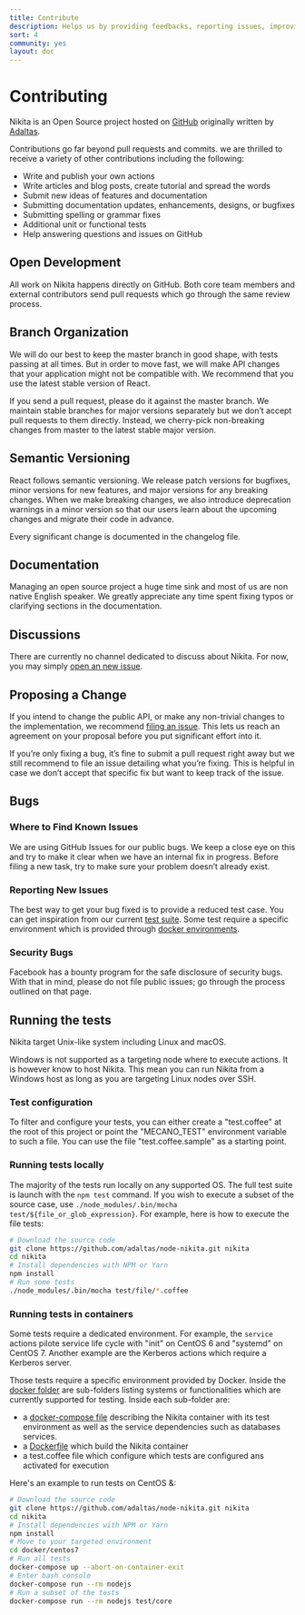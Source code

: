 ```yaml
---
title: Contribute
description: Helps us by providing feedbacks, reporting issues, improving the documentation and submitting patches.
sort: 4
community: yes
layout: doc
---
```


# Contributing

Nikita is an Open Source project hosted on [GitHub](https://github.com/adaltas/node-nikita) originally written by [Adaltas](http://www.adaltas.com).

Contributions go far beyond pull requests and commits. we are thrilled to receive a variety of other contributions including the following:

- Write and publish your own actions
- Write articles and blog posts, create tutorial and spread the words
- Submit new ideas of features and documentation
- Submitting documentation updates, enhancements, designs, or bugfixes
- Submitting spelling or grammar fixes
- Additional unit or functional tests
- Help answering questions and issues on GitHub

## Open Development

All work on Nikita happens directly on GitHub. Both core team members and external contributors send pull requests which go through the same review process.

## Branch Organization

We will do our best to keep the master branch in good shape, with tests passing at all times. But in order to move fast, we will make API changes that your application might not be compatible with. We recommend that you use the latest stable version of React.

If you send a pull request, please do it against the master branch. We maintain stable branches for major versions separately but we don’t accept pull requests to them directly. Instead, we cherry-pick non-breaking changes from master to the latest stable major version.

## Semantic Versioning

React follows semantic versioning. We release patch versions for bugfixes, minor versions for new features, and major versions for any breaking changes. When we make breaking changes, we also introduce deprecation warnings in a minor version so that our users learn about the upcoming changes and migrate their code in advance.

Every significant change is documented in the changelog file.

## Documentation

Managing an open source project a huge time sink and most of us are non native English speaker. We greatly appreciate any time spent fixing typos or clarifying sections in the documentation.

## Discussions

There are currently no channel dedicated to discuss about Nikita. For now, you may simply [open an new issue](https://github.com/adaltas/node-nikita/issues/new).

## Proposing a Change

If you intend to change the public API, or make any non-trivial changes to the implementation, we recommend [filing an issue](https://github.com/adaltas/node-nikita/issues/new). This lets us reach an agreement on your proposal before you put significant effort into it.

If you’re only fixing a bug, it’s fine to submit a pull request right away but we still recommend to file an issue detailing what you’re fixing. This is helpful in case we don’t accept that specific fix but want to keep track of the issue.

## Bugs

### Where to Find Known Issues

We are using GitHub Issues for our public bugs. We keep a close eye on this and try to make it clear when we have an internal fix in progress. Before filing a new task, try to make sure your problem doesn’t already exist.

### Reporting New Issues

The best way to get your bug fixed is to provide a reduced test case. You can get inspiration from our current [test suite](https://github.com/adaltas/node-nikita/tree/master/test). Some test require a specific environment which is provided through [docker environments](https://github.com/adaltas/node-nikita/tree/master/docker).

### Security Bugs

Facebook has a bounty program for the safe disclosure of security bugs. With that in mind, please do not file public issues; go through the process outlined on that page.

## Running the tests

Nikita target Unix-like system including Linux and macOS.

Windows is not supported as a targeting node where to execute actions. It is however know to host Nikita. This mean you can run Nikita from a Windows host as long as you are targeting Linux nodes over SSH.

### Test configuration

To filter and configure your tests, you can either create a "test.coffee" at the root of this project or point the "MECANO_TEST" environment variable to such a file. You can use the file "test.coffee.sample" as a starting point.

### Running tests locally

The majority of the tests run locally on any supported OS. The full test suite is launch with the `npm test` command. If you wish to execute a subset of the source case, use `./node_modules/.bin/mocha test/${file_or_glob_expression}`. For example, here is how to execute the file tests:

```bash
# Download the source code
git clone https://github.com/adaltas/node-nikita.git nikita
cd nikita
# Install dependencies with NPM or Yarn
npm install
# Run some tests
./node_modules/.bin/mocha test/file/*.coffee
```

### Running tests in containers

Some tests require a dedicated environment. For example, the `service` actions pilote service life cycle with "init" on CentOS 6 and "systemd" on CentOS 7. Another example are the Kerberos actions which require a Kerberos server.

Those tests require a specific environment provided by Docker. Inside the [docker folder](https://github.com/adaltas/node-nikita/tree/master/docker) are sub-folders listing systems or functionalities which are currently supported for testing. Inside each sub-folder are:

- a [docker-compose file](https://docs.docker.com/compose/) describing the Nikita container with its test environment as well as the service dependencies such as databases services.
- a [Dockerfile](https://docs.docker.com/engine/reference/builder/) which build the Nikita container
- a test.coffee file which configure which tests are configured ans activated for execution

Here's an example to run tests on CentOS &:

```bash
# Download the source code
git clone https://github.com/adaltas/node-nikita.git nikita
cd nikita
# Install dependencies with NPM or Yarn
npm install
# Move to your targeted environment
cd docker/centos7
# Run all tests
docker-compose up --abort-on-container-exit
# Enter bash console
docker-compose run --rm nodejs
# Run a subset of the tests
docker-compose run --rm nodejs test/core
```

